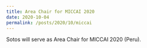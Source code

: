 ```yaml
---
title: Area Chair for MICCAI 2020
date: 2020-10-04
permalink: /posts/2020/10/miccai
---
```

Sotos will serve as Area Chair for MICCAI 2020 (Peru).

